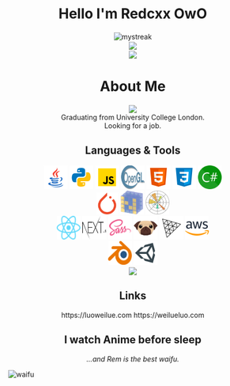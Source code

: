<h1 align="center">
  Hello I'm Redcxx OwO
</h1>

<div align="center">
  <img align="center" src="https://github-readme-streak-stats.herokuapp.com/?user=redcxx&hide_border=true&theme=tokyonight_duo" alt="mystreak"/>
</div>

<div align="center">
  <img align="center" src="https://github-readme-stats.vercel.app/api?username=redcxx&show_icons=true&include_all_commits=true&count_private=true&hide_border=true&hide_title=true&line_height=30" />
</div>

<div align="center">
  <img align="center" src="https://activity-graph.herokuapp.com/graph?username=redcxx&theme=minimal&hide_border=true&area=true&hide_title=true&bg_color=white"/>
</div>

  
  
<h1 align="center">
  About Me
</h1>

<p align="center">
  <img align="center" src="https://readme-typing-svg.herokuapp.com?size=25&duration=3000&color=000000&center=true&vCenter=true&multiline=true&width=600&height=60&lines=Versatilist%2C+Coder%2C+Learner%2C+Reader" /><br />
  Graduating from University College London.<br />
  Looking for a job.
</p>

<h2 align="center">
  Languages & Tools
</h2>

<div align="center">
  <!-- https://icons8.com/icons -->
  <img src="icons/icons8-java.svg" width=48 height=48>
  <img src="icons/icons8-python.svg" width=48 height=48>
  <img src="icons/icons8-javascript.svg" width=48 height=48>
  <img src="icons/Opengl-logo.svg" width=48 height=48>
  <img src="icons/icons8-html-5.svg" width=48 height=48>
  <img src="icons/icons8-css3.svg" width=48 height=48>
  <img src="icons/csharp.svg" width=48 height=48>
</div>

<div align="center">
  <img src="icons/pytorch-icon.svg" width=44 height=44>
  <img src="icons/numpy-icon.svg" width=48 height=48>
  <img src="icons/Matplotlib_icon.svg" width=48 height=48>
  
</div>
<div align="center">
  <img src="icons/React-icon.svg" width=48 height=48>
  <img src="icons/nextjs.svg" width=48 height=48>
  <img src="icons/icons8-sass.svg" width=48 height=48>
  <img src="icons/pug-final-logo-_-colour-128.svg" width=48 height=48>
  <img src="icons/threejs.svg" width=48 height=48>
  <img src="icons/icons8-amazon-web-services.svg" width=48 height=48>
</div>

<div align="center">
  <img src="icons/blender.svg" width=48 height=48>
  <img src="icons/icons8-unity.svg" width=48 height=48>
</div>

<div align="center">
  <img align="center" src="https://github-readme-stats.vercel.app/api/top-langs/?username=redcxx&layout=compact&langs_count=12&theme=swift" />
</div>

<h2 align="center">
  Links
</h2>
<div align=center>
  <span>https://luoweilue.com</span>
  <span>https://weilueluo.com</span>
  </ul>
</div>


<h2 align="center">
  I watch Anime before sleep
</h2>
<p align="center">
<i>...and Rem is the best waifu.</i>
</p>

![waifu](https://raw.githubusercontent.com/Redcxx/Redcxx/master/97289746_p0.jpg)


